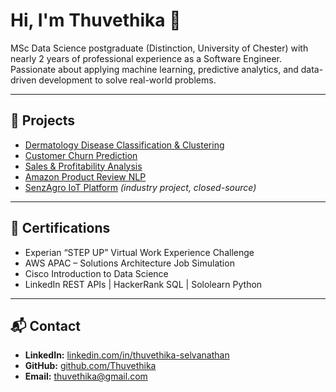 # Hi, I'm Thuvethika 👋
MSc Data Science postgraduate (Distinction, University of Chester) with nearly 2 years of professional experience as a Software Engineer.  
Passionate about applying machine learning, predictive analytics, and data-driven development to solve real-world problems.  

---

## 🚀 Projects
- [Dermatology Disease Classification & Clustering](https://github.com/Thuvethika/Dermatology-Disease-Classification-Clustering)  
- [Customer Churn Prediction](https://github.com/Thuvethika/logistic-regression-scikit-learn-vs-statsmodels-churn-prediction)  
- [Sales & Profitability Analysis](https://github.com/Thuvethika/sales-profitability-forecasting)  
- [Amazon Product Review NLP](https://github.com/Thuvethika/Amazon_Product_Analysis)  
- [SenzAgro IoT Platform](#) *(industry project, closed-source)*  

---

## 📜 Certifications
- Experian “STEP UP” Virtual Work Experience Challenge  
- AWS APAC – Solutions Architecture Job Simulation  
- Cisco Introduction to Data Science  
- LinkedIn REST APIs | HackerRank SQL | Sololearn Python  

---

## 📬 Contact
- **LinkedIn:** [linkedin.com/in/thuvethika-selvanathan](https://linkedin.com/in/thuvethika-selvanathan)  
- **GitHub:** [github.com/Thuvethika](https://github.com/Thuvethika)  
- **Email:** thuvethika@gmail.com  
